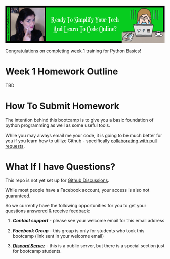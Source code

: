 <a href='https://www.learntocodeonline.com/'><img src='https://github.com/ProsperousHeart/TrainingUsingJupyter/blob/master/IMGs/learn-to-code-online.png?raw=true'></a>

Congratulations on completing [week 1](../Week_1) training for Python Basics!

# Week 1 Homework Outline

TBD

# How To Submit Homework

The intention behind this bootcamp is to give you a basic foundation of python programming as well as some useful tools.

While you may always email me your code, it is going to be much better for you if you learn how to utilize Github - specifically [collaborating with pull requests](https://docs.github.com/en/pull-requests/collaborating-with-pull-requests).

# What If I have Questions?

This repo is not yet set up for [Github Discussions](https://docs.github.com/en/discussions).

While most people have a Facebook account, your access is also not guaranteed.

So we currently have the following opportunities for you to get your questions answered & receive feedback:

1. **_Contact support_** - please see your welcome email for this email address 

2. **_Facebook Group_** - this group is only for students who took this bootcamp (link sent in your welcome email)

3. **_[Discord Server](https://prosperousheart.com/discord-invite)_** - this is a public server, but there is a special section just for bootcamp students.